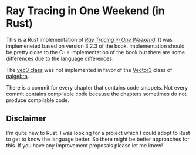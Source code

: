# Ray Tracing in One Weekend (in Rust)

This is a Rust implementation of [*Ray Tracing in One Weekend*](https://raytracing.github.io/v3/books/RayTracingInOneWeekend.html). It was implemeneted based on version 3.2.3 of the book. Implementation should be pretty close to the C++ implementation of the book but there are some differences due to the language differences.

The [vec3 class](https://raytracing.github.io/v3/books/RayTracingInOneWeekend.html#thevec3class) was not implemented in favor of the [Vector3](https://docs.rs/nalgebra/latest/nalgebra/base/type.Vector3.html) class of [nalgebra](https://docs.rs/nalgebra/latest/nalgebra/).

There is a commit for every chapter that contains code snippets. Not every commit contains compilable code because the chapters sometimes do not produce compilable code.

## Disclaimer

I'm quite new to Rust. I was looking for a project which I could adopt to Rust to get to know the language better. So there might be better approaches for this. If you have any improvement proposals please let me know!
